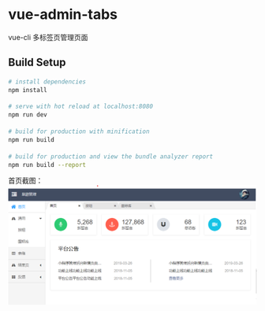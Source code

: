 # vue-admin-tabs
vue-cli 多标签页管理页面

## Build Setup

``` bash
# install dependencies
npm install

# serve with hot reload at localhost:8080
npm run dev

# build for production with minification
npm run build

# build for production and view the bundle analyzer report
npm run build --report

```

首页截图：
![Image text](./projectImg/首页截图.png)
